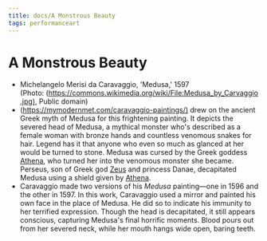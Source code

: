 ```yaml
---
title: docs/A Monstrous Beauty
tags: performanceart
---
```


# A Monstrous Beauty

- Michelangelo Merisi da Caravaggio, 'Medusa,' 1597 (Photo: (<https://commons.wikimedia.org/wiki/File:Medusa_by_Carvaggio.jpg),> Public domain)
- (<https://mymodernmet.com/caravaggio-paintings/)> drew on the ancient Greek myth of Medusa for this frightening painting. It depicts the severed head of Medusa, a mythical monster who's described as a female woman with bronze hands and countless venomous snakes for hair. Legend has it that anyone who even so much as glanced at her would be turned to stone. Medusa was cursed by the Greek goddess [Athena](Athena.md.md), who turned her into the venomous monster she became. Perseus, son of Greek god [Zeus](Zeus.md) and princess Danae, decapitated Medusa using a shield given by [Athena](Athena.md.md).
- Caravaggio made two versions of his _Medusa_ painting—one in 1596 and the other in 1597. In this work, Caravaggio used a mirror and painted his own face in the place of Medusa. He did so to indicate his immunity to her terrified expression. Though the head is decapitated, it still appears conscious, capturing Medusa's final horrific moments. Blood pours out from her severed neck, while her mouth hangs wide open, baring teeth.